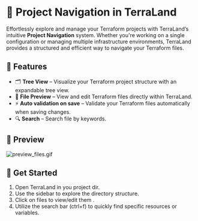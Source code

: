 # 🧭 Project Navigation in TerraLand  

Effortlessly explore and manage your Terraform projects with TerraLand’s intuitive **Project Navigation** system. Whether you're working on a single configuration or managing multiple infrastructure environments, TerraLand provides a structured and efficient way to navigate your Terraform files.  

## 📂 Features  

- 🗂 **Tree View** – Visualize your Terraform project structure with an expandable tree view.
- 📄 **File Preview** – View and edit Terraform files directly within TerraLand.  
- ⚡ **Auto validation on save** – Validate your Terraform files automatically when saving changes.
- 🔍 **Search** – Search file by keywords.  
## 📸 Preview  
![preview_files.gif](../assets/preview_files.gif)

## 🚀 Get Started  

1. Open TerraLand in you project dir.  
2. Use the sidebar to explore the directory structure.  
3. Click on files to view/edit them .  
4. Utilize the search bar (ctrl+f) to quickly find specific resources or variables.  

